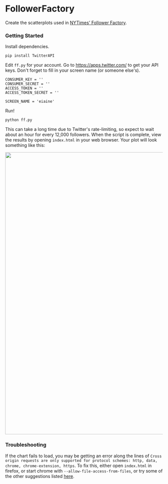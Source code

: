 # FollowerFactory
Create the scatterplots used in [NYTimes' Follower Factory](https://www.nytimes.com/interactive/2018/01/27/technology/social-media-bots.html).

### Getting Started
Install dependencies. 
```
pip install TwitterAPI
```

Edit `ff.py` for your account. Go to https://apps.twitter.com/ to get your API keys. 
Don't forget to fill in your screen name (or someone else's).

```
CONSUMER_KEY = ''
CONSUMER_SECRET = ''
ACCESS_TOKEN = ''
ACCESS_TOKEN_SECRET = ''

SCREEN_NAME = 'eiaine'
```

Run!
```
python ff.py
```

This can take a long time due to Twitter's rate-limiting, so expect to wait about an hour for every 12,000 followers. When the script is complete, view the results by opening `index.html` in your web browser. Your plot will look something like this:

<img src="https://raw.githubusercontent.com/elaineo/FollowerFactory/master/eiaine.png" width="900">

### Troubleshooting
If the chart fails to load, you may be getting an error along the lines of `Cross origin requests are only supported for protocol schemes: http, data, chrome, chrome-extension, https`. To fix this, either open `index.html` in firefox, or start chrome with `--allow-file-access-from-files`, or try some of the other suggestions listed [here](https://stackoverflow.com/questions/10752055/cross-origin-requests-are-only-supported-for-http-error-when-loading-a-local).
